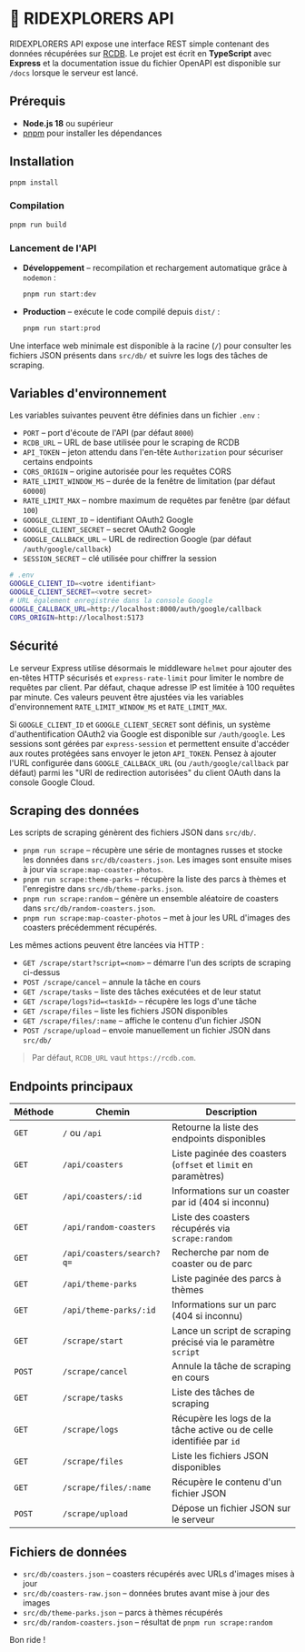 # 🎢 RIDEXPLORERS API

RIDEXPLORERS API expose une interface REST simple contenant des données récupérées sur [RCDB](https://rcdb.com). Le projet est écrit en **TypeScript** avec **Express** et la documentation issue du fichier OpenAPI est disponible sur `/docs` lorsque le serveur est lancé.

## Prérequis

- **Node.js 18** ou supérieur
- [pnpm](https://pnpm.io/) pour installer les dépendances

## Installation

```bash
pnpm install
```

### Compilation

```bash
pnpm run build
```

### Lancement de l'API

- **Développement** – recompilation et rechargement automatique grâce à `nodemon` :
  ```bash
  pnpm run start:dev
  ```
- **Production** – exécute le code compilé depuis `dist/` :
  ```bash
  pnpm run start:prod
  ```

Une interface web minimale est disponible à la racine (`/`) pour consulter les fichiers JSON présents dans `src/db/` et suivre les logs des tâches de scraping.

## Variables d'environnement

Les variables suivantes peuvent être définies dans un fichier `.env` :

- `PORT` – port d'écoute de l'API (par défaut `8000`)
- `RCDB_URL` – URL de base utilisée pour le scraping de RCDB
- `API_TOKEN` – jeton attendu dans l'en-tête `Authorization` pour sécuriser
  certains endpoints
- `CORS_ORIGIN` – origine autorisée pour les requêtes CORS
- `RATE_LIMIT_WINDOW_MS` – durée de la fenêtre de limitation (par défaut `60000`)
- `RATE_LIMIT_MAX` – nombre maximum de requêtes par fenêtre (par défaut `100`)
- `GOOGLE_CLIENT_ID` – identifiant OAuth2 Google
- `GOOGLE_CLIENT_SECRET` – secret OAuth2 Google
- `GOOGLE_CALLBACK_URL` – URL de redirection Google (par défaut `/auth/google/callback`)
- `SESSION_SECRET` – clé utilisée pour chiffrer la session

```bash
# .env
GOOGLE_CLIENT_ID=<votre identifiant>
GOOGLE_CLIENT_SECRET=<votre secret>
# URL également enregistrée dans la console Google
GOOGLE_CALLBACK_URL=http://localhost:8000/auth/google/callback
CORS_ORIGIN=http://localhost:5173
```

## Sécurité

Le serveur Express utilise désormais le middleware `helmet` pour ajouter des
en-têtes HTTP sécurisés et `express-rate-limit` pour limiter le nombre de
requêtes par client. Par défaut, chaque adresse IP est limitée à 100 requêtes
par minute. Ces valeurs peuvent être ajustées via les variables d'environnement
`RATE_LIMIT_WINDOW_MS` et `RATE_LIMIT_MAX`.

Si `GOOGLE_CLIENT_ID` et `GOOGLE_CLIENT_SECRET` sont définis, un système
d'authentification OAuth2 via Google est disponible sur `/auth/google`.
Les sessions sont gérées par `express-session` et permettent ensuite
d'accéder aux routes protégées sans envoyer le jeton `API_TOKEN`.
Pensez à ajouter l'URL configurée dans `GOOGLE_CALLBACK_URL` (ou `/auth/google/callback` par défaut)
parmi les "URI de redirection autorisées" du client OAuth dans la console Google Cloud.

## Scraping des données

Les scripts de scraping génèrent des fichiers JSON dans `src/db/`.

- `pnpm run scrape` – récupère une série de montagnes russes et stocke les données dans `src/db/coasters.json`. Les images sont ensuite mises à jour via `scrape:map-coaster-photos`.
- `pnpm run scrape:theme-parks` – récupère la liste des parcs à thèmes et l'enregistre dans `src/db/theme-parks.json`.
- `pnpm run scrape:random` – génère un ensemble aléatoire de coasters dans `src/db/random-coasters.json`.
- `pnpm run scrape:map-coaster-photos` – met à jour les URL d'images des coasters précédemment récupérés.

Les mêmes actions peuvent être lancées via HTTP :

- `GET /scrape/start?script=<nom>` – démarre l'un des scripts de scraping ci-dessus
- `POST /scrape/cancel` – annule la tâche en cours
- `GET /scrape/tasks` – liste des tâches exécutées et de leur statut
- `GET /scrape/logs?id=<taskId>` – récupère les logs d'une tâche
- `GET /scrape/files` – liste les fichiers JSON disponibles
- `GET /scrape/files/:name` – affiche le contenu d'un fichier JSON
- `POST /scrape/upload` – envoie manuellement un fichier JSON dans `src/db/`

> Par défaut, `RCDB_URL` vaut `https://rcdb.com`.

## Endpoints principaux

| Méthode | Chemin                    | Description                                                                 |
| ------- | ------------------------- | --------------------------------------------------------------------------- |
| `GET`   | `/` ou `/api`             | Retourne la liste des endpoints disponibles                                 |
| `GET`   | `/api/coasters`           | Liste paginée des coasters (`offset` et `limit` en paramètres)              |
| `GET`   | `/api/coasters/:id`       | Informations sur un coaster par id (404 si inconnu)                         |
| `GET`   | `/api/random-coasters`    | Liste des coasters récupérés via `scrape:random`                            |
| `GET`   | `/api/coasters/search?q=` | Recherche par nom de coaster ou de parc                                     |
| `GET`   | `/api/theme-parks`        | Liste paginée des parcs à thèmes                                            |
| `GET`   | `/api/theme-parks/:id`    | Informations sur un parc (404 si inconnu)                                   |
| `GET`   | `/scrape/start`           | Lance un script de scraping précisé via le paramètre `script`               |
| `POST`  | `/scrape/cancel`          | Annule la tâche de scraping en cours                                        |
| `GET`   | `/scrape/tasks`           | Liste des tâches de scraping                                                |
| `GET`   | `/scrape/logs`            | Récupère les logs de la tâche active ou de celle identifiée par `id`        |
| `GET`   | `/scrape/files`           | Liste les fichiers JSON disponibles                                         |
| `GET`   | `/scrape/files/:name`     | Récupère le contenu d'un fichier JSON                                       |
| `POST`  | `/scrape/upload`          | Dépose un fichier JSON sur le serveur                                       |

## Fichiers de données

- `src/db/coasters.json` – coasters récupérés avec URLs d'images mises à jour
- `src/db/coasters-raw.json` – données brutes avant mise à jour des images
- `src/db/theme-parks.json` – parcs à thèmes récupérés
- `src/db/random-coasters.json` – résultat de `pnpm run scrape:random`

Bon ride !
